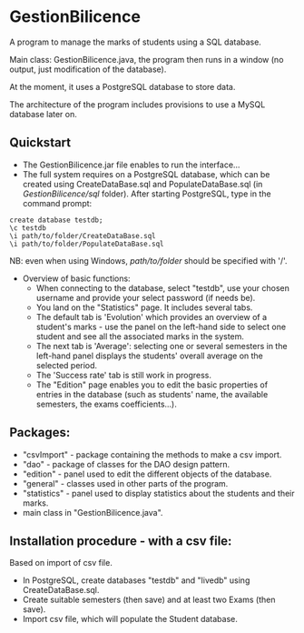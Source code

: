 # GestionBilicence
A program to manage the marks of students using a SQL database.

Main class: GestionBilicence.java, the program then runs in a window (no output, just modification of the database).

At the moment, it uses a PostgreSQL database to store data.

The architecture of the program includes provisions to use a MySQL database later on.

## Quickstart

* The GestionBilicence.jar file enables to run the interface...
* The full system requires on a PostgreSQL database, which can be created using CreateDataBase.sql and PopulateDataBase.sql (in *GestionBilicence/sql* folder). After starting PostgreSQL, type in the command prompt:
```
create database testdb;
\c testdb
\i path/to/folder/CreateDataBase.sql
\i path/to/folder/PopulateDataBase.sql
```
NB: even when using Windows, *path/to/folder* should be specified with '/'.

* Overview of basic functions:
    * When connecting to the database, select "testdb", use your chosen username and provide your select password (if needs be).
    * You land on the "Statistics" page. It includes several tabs.
    * The default tab is 'Evolution' which provides an overview of a student's marks - use the panel on the left-hand side to select one student and see all the associated marks in the system.
    * The next tab is 'Average': selecting one or several semesters in the left-hand panel displays the students' overall average on the selected period.
    * The 'Success rate' tab is still work in progress.
    * The "Edition" page enables you to edit the basic properties of entries in the database (such as students' name, the available semesters, the exams coefficients...).

## Packages:

- "csvImport" - package containing the methods to make a csv import.
- "dao" - package of classes for the DAO design pattern.
- "edition" - panel used to edit the different objects of the database.
- "general" - classes used in other parts of the program.
- "statistics" - panel used to display statistics about the students and their marks.
- main class in "GestionBilicence.java".

## Installation procedure - with a csv file:

Based on import of csv file.
* In PostgreSQL, create databases "testdb" and "livedb" using CreateDataBase.sql.
* Create suitable semesters (then save) and at least two Exams (then save).
* Import csv file, which will populate the Student database.

